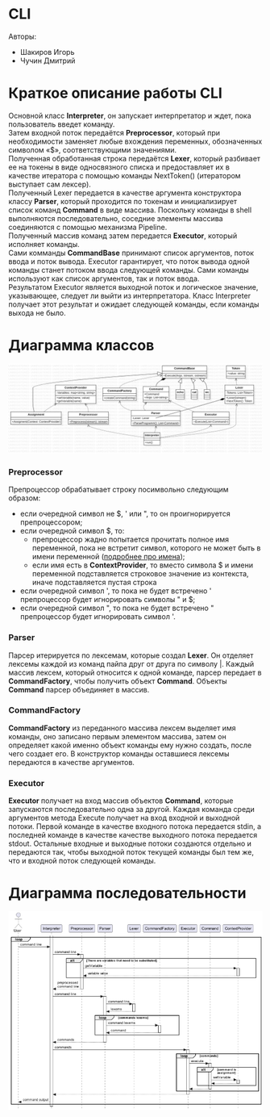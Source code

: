 # CLI

Авторы:
- Шакиров Игорь
- Чучин Дмитрий

# Краткое описание работы CLI

Основной класс **Interpreter**, он запускает интерпретатор и ждет, пока пользователь введет команду.<br>
Затем входной поток передаётся **Preprocessor**, который при необходимости заменяет любые вхождения переменных, обозначенных символом «$», соответствующими значениями.<br>
Полученная обработанная строка передаётся **Lexer**, который разбивает ее на токены в виде односвязного списка и предоставляет их в качестве итератора с помощью команды NextToken() (итератором выступает сам лексер). <br>
Полученный Lexer передается в качестве аргумента конструктора классу **Parser**, который проходится по токенам и инициализирует список команд **Command** в виде массива. Поскольку команды в shell выполняются последовательно, соседние элементы массива соединяются с помощью механизма Pipeline.<br>
Полученный массив команд затем передается **Executor**, который исполняет команды.<br>
Сами комманды **CommandBase** принимают список аргументов, поток ввода и поток вывода. Executor гарантирует, что поток вывода одной команды станет потоком ввода следующей команды. Сами команды используют как список аргументов, так и поток ввода.<br>
Результатом Executor является выходной поток и логическое значение, указывающее, следует ли выйти из интерпретатора. Класс Interpreter получает этот результат и ожидает следующей команды, если команды выхода не было.

# Диаграмма классов

![Class Diagramm](./public/ClassDiagram.png)

### Preprocessor
Препроцессор обрабатывает строку посимвольно следующим образом:
* если очередной символ не $, ' или ", то он проигнорируется препроцессором;
* если очередной символ $, то: 
  * препроцессор жадно попытается прочитать полное имя переменной, пока не встретит символ, которого не может быть в имени переменной ([подробнее про имена](https://www.gnu.org/software/bash/manual/html_node/Definitions.html#index-name));
  * если имя есть в **ContextProvider**, то вместо символа $ и имени переменной подставляется строковое значение из контекста, иначе подставляется пустая строка
* если очередной символ ', то пока не будет встречено ' препроцессор будет игнорировать символы " и $;
* если очередной символ ", то пока не будет встречено " препроцессор будет игнорировать символ '.

### Parser
Парсер итерируется по лексемам, которые создал **Lexer**. Он отделяет лексемы каждой из 
команд пайпа друг от друга по символу |. Каждый массив лексем, который относится 
к одной команде, парсер передает в **CommandFactory**, чтобы получить объект **Command**.
Объекты **Command** парсер объединяет в массив.

### CommandFactory
**CommandFactory** из переданного массива лексем выделяет имя команды, оно записано первым элементом массива,
затем он определяет какой именно объект команды ему нужно создать, после чего создает его. 
В конструктор команды оставшиеся лексемы передаются в качестве аргументов.

### Executor
**Executor** получает на вход массив объектов **Command**, которые запускаются последовательно одна 
за другой. Каждая команда среди аргументов метода Execute получает на вход входной и выходной потоки.
Первой команде в качестве входного потока передается stdin, а последней команде в качестве
качестве выходного потока передается stdout. Остальные входные и выходные потоки создаются отдельно
и передаются так, чтобы выходной поток текущей команды был тем же, что и входной поток следующей команды. 

# Диаграмма последовательности

![Sequence diagram](./public/SequenceDiagram.png)